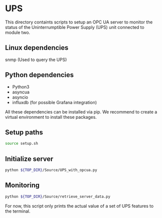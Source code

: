 # UPS 

This directory containts scripts to setup an OPC UA server
to monitor the status of the Uninterrumptible Power Supply (UPS)
unit connected to module two. 

## Linux dependencies

snmp (Used to query the UPS)

## Python dependencies

* Python3
* asyncua
* asyncio
* influxdb (for possible Grafana integration)

All these dependencies can be installed via pip. We recommend
to create a virtual environment to install these packages.

## Setup paths
```bash
source setup.sh
```

## Initialize server
```bash
python ${TOP_DIR}/Source/UPS_with_opcua.py
```

## Monitoring
```bash
python ${TOP_DIR}/Source/retrieve_server_data.py
```
For now, this script only prints the actual value 
of a set of UPS features to the terminal. 


